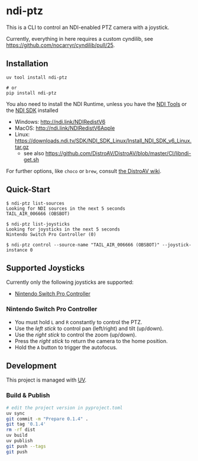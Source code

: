 # ndi-ptz

This is a CLI to control an NDI-enabled PTZ camera with a joystick.

Currently, everything in here requires a custom cyndilib,
see https://github.com/nocarryr/cyndilib/pull/25.

## Installation

```shell
uv tool install ndi-ptz

# or
pip install ndi-ptz
```

You also need to install the NDI Runtime,
unless you have the [NDI Tools][ndi-tools] or the [NDI SDK][ndi-sdk] installed

[ndi-tools]: https://ndi.video/tools/
[ndi-sdk]: https://ndi.video/for-developers/ndi-sdk/download/

- Windows: <http://ndi.link/NDIRedistV6>
- MacOS: <http://ndi.link/NDIRedistV6Apple>
- Linux: <https://downloads.ndi.tv/SDK/NDI_SDK_Linux/Install_NDI_SDK_v6_Linux.tar.gz>
  - see also <https://github.com/DistroAV/DistroAV/blob/master/CI/libndi-get.sh>

For further options, like `choco` or `brew`, consult [the DistroAV wiki][distroav].

[distroav]: https://github.com/DistroAV/DistroAV/wiki/1.-Installation#required-components---ndi-runtime

## Quick-Start

```shell
$ ndi-ptz list-sources
Looking for NDI sources in the next 5 seconds
TAIL_AIR_006666 (OBSBOT)

$ ndi-ptz list-joysticks
Looking for joysticks in the next 5 seconds
Nintendo Switch Pro Controller (0)

$ ndi-ptz control --source-name "TAIL_AIR_006666 (OBSBOT)" --joystick-instance 0
```

## Supported Joysticks

Currently only the following joysticks are supported:

- [Nintendo Switch Pro Controller](#nintendo-switch-pro-controller)

### Nintendo Switch Pro Controller

- You must hold `L` and `R` constantly to control the PTZ.
- Use the _left stick_ to control pan (left/right) and tilt (up/down).
- Use the _right stick_ to control the zoom (up/down).
- Press the _right stick_ to return the camera to the home position.
- Hold the `A` button to trigger the autofocus.

## Development

This project is managed with [UV](https://docs.astral.sh/uv/).

### Build & Publish

```bash
# edit the project version in pyproject.toml
uv sync
git commit -m "Prepare 0.1.4" .
git tag '0.1.4'
rm -rf dist
uv build
uv publish
git push --tags
git push
```
